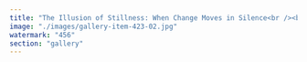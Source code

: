 ```yaml
---
title: "The Illusion of Stillness: When Change Moves in Silence<br /><br />Look closely. Squint if you must. At first glance, nothing has changed—the same faces, the same rituals, the same hollow certainties. But everything has shifted beneath the surface.<br /><br />Power structures dissolve without grand announcements. Narratives recalibrate without breaking headlines. By the time they realize the world has moved on, it’s already too late.<br /><br />Some cling to yesterday, convinced it still holds weight. Others step forward, knowing that real change is invisible until it’s undeniable.<br /><br /><br />#FractalResonance <br />#SystemicRecalibration <br />#ChangeWithoutPermission"
image: "./images/gallery-item-423-02.jpg"
watermark: "456"
section: "gallery"
---
```

